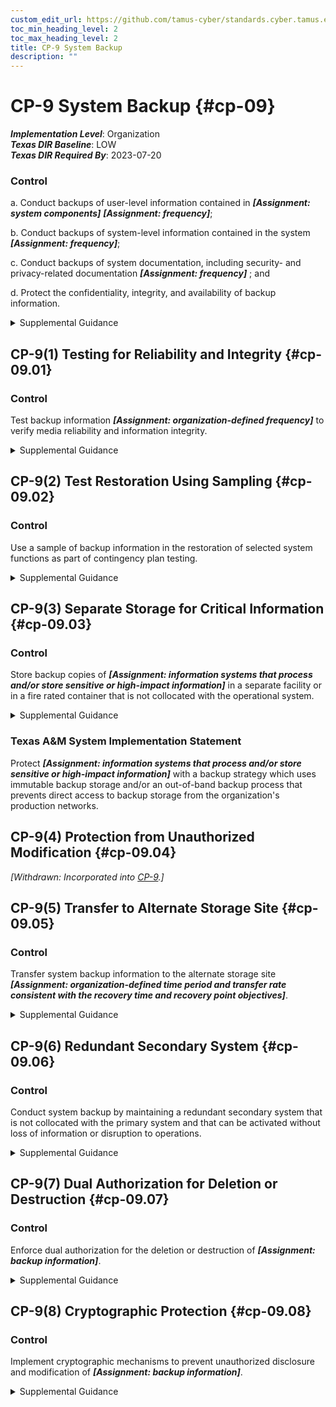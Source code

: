 ```yaml
---
custom_edit_url: https://github.com/tamus-cyber/standards.cyber.tamus.edu/tree/main/static/content/tamus.edu/TAMUS_profile.xml
toc_min_heading_level: 2
toc_max_heading_level: 2
title: CP-9 System Backup
description: ""
---
```


# CP-9 System Backup {#cp-09}

_**Implementation Level**_: Organization\
_**Texas DIR Baseline**_: LOW\
_**Texas DIR Required By**_: 2023-07-20

### Control

a. Conduct backups of user-level information contained in _**[Assignment: system components]**_
                  _**[Assignment: frequency]**_;

b. Conduct backups of system-level information contained in the system _**[Assignment: frequency]**_;

c. Conduct backups of system documentation, including security- and privacy-related documentation _**[Assignment: frequency]**_ ; and

d. Protect the confidentiality, integrity, and availability of backup information.

<details>
  <summary>Supplemental Guidance</summary>

a. Conduct backups of user-level information contained in _**[Assignment: system components]**_
                  _**[Assignment: frequency]**_;

b. Conduct backups of system-level information contained in the system _**[Assignment: frequency]**_;

c. Conduct backups of system documentation, including security- and privacy-related documentation _**[Assignment: frequency]**_ ; and

d. Protect the confidentiality, integrity, and availability of backup information.

</details>

## CP-9(1) Testing for Reliability and Integrity {#cp-09.01}

### Control

Test backup information _**[Assignment: organization-defined frequency]**_ to verify media reliability and information integrity.

<details>
  <summary>Supplemental Guidance</summary>

Test backup information _**[Assignment: organization-defined frequency]**_ to verify media reliability and information integrity.

</details>

## CP-9(2) Test Restoration Using Sampling {#cp-09.02}

### Control

Use a sample of backup information in the restoration of selected system functions as part of contingency plan testing.

<details>
  <summary>Supplemental Guidance</summary>

Use a sample of backup information in the restoration of selected system functions as part of contingency plan testing.

</details>

## CP-9(3) Separate Storage for Critical Information {#cp-09.03}

### Control

Store backup copies of _**[Assignment: information systems that process and/or store sensitive or high-impact information]**_ in a separate facility or in a fire rated container that is not collocated with the operational system.

<details>
  <summary>Supplemental Guidance</summary>

Store backup copies of _**[Assignment: information systems that process and/or store sensitive or high-impact information]**_ in a separate facility or in a fire rated container that is not collocated with the operational system.

</details>

### Texas A&M System Implementation Statement

Protect _**[Assignment: information systems that process and/or store sensitive or high-impact information]**_ with a backup strategy which uses immutable backup storage and/or an out-of-band backup process that prevents direct access to backup storage from the organization's production networks.

## CP-9(4) Protection from Unauthorized Modification {#cp-09.04}

_[Withdrawn: Incorporated into [CP-9](../cp/cp-09#cp-09).]_

## CP-9(5) Transfer to Alternate Storage Site {#cp-09.05}

### Control

Transfer system backup information to the alternate storage site _**[Assignment: organization-defined time period and transfer rate consistent with the recovery time and recovery point objectives]**_.

<details>
  <summary>Supplemental Guidance</summary>

Transfer system backup information to the alternate storage site _**[Assignment: organization-defined time period and transfer rate consistent with the recovery time and recovery point objectives]**_.

</details>

## CP-9(6) Redundant Secondary System {#cp-09.06}

### Control

Conduct system backup by maintaining a redundant secondary system that is not collocated with the primary system and that can be activated without loss of information or disruption to operations.

<details>
  <summary>Supplemental Guidance</summary>

Conduct system backup by maintaining a redundant secondary system that is not collocated with the primary system and that can be activated without loss of information or disruption to operations.

</details>

## CP-9(7) Dual Authorization for Deletion or Destruction {#cp-09.07}

### Control

Enforce dual authorization for the deletion or destruction of _**[Assignment: backup information]**_.

<details>
  <summary>Supplemental Guidance</summary>

Enforce dual authorization for the deletion or destruction of _**[Assignment: backup information]**_.

</details>

## CP-9(8) Cryptographic Protection {#cp-09.08}

### Control

Implement cryptographic mechanisms to prevent unauthorized disclosure and modification of _**[Assignment: backup information]**_.

<details>
  <summary>Supplemental Guidance</summary>

Implement cryptographic mechanisms to prevent unauthorized disclosure and modification of _**[Assignment: backup information]**_.

</details>

